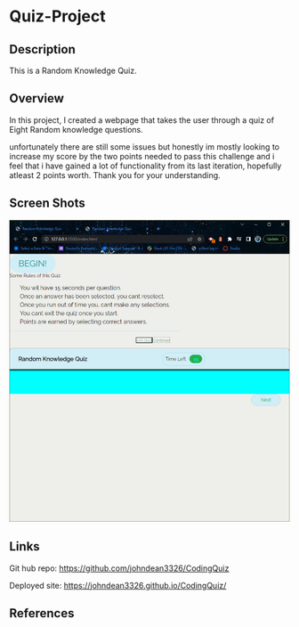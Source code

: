 # Quiz-Project

## Description

This is a Random Knowledge Quiz.

## Overview
In this project, I created a webpage that takes the user through a quiz of Eight Random knowledge questions.



unfortunately there are still some issues but honestly im mostly looking to increase my score by the two points needed to pass this challenge and i feel that i have gained a lot of functionality from its last iteration, hopefully atleast 2 points worth. Thank you for your understanding. 

 

## Screen Shots
<img src = "img\2023-05-20 (3).png">


## Links
Git hub repo:
https://github.com/johndean3326/CodingQuiz

Deployed site:
https://johndean3326.github.io/CodingQuiz/
## References
